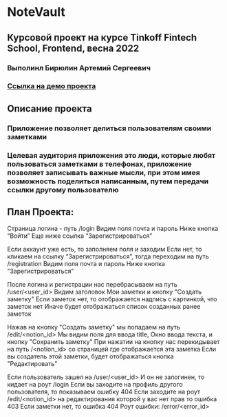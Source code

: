 # NoteVault
## Курсовой проект на курсе Tinkoff Fintech School, Frontend, весна 2022
### Выполинл Бирюлин Артемий Сергеевич
### [Ссылка на демо проекта](https://coursework-biriulin.vercel.app/)
## Описание проекта
### Приложение позволяет делиться пользователям своими заметками
### Целевая аудитория приложения это люди, которые любят пользоваться заметками в телефонах, приложение позволяет записывать важные мысли, при этом имея возможность поделиться написанным, путем передачи ссылки другому пользователю
## План Проекта:
Страница логина - путь /login
Видим поля почта и пароль
Ниже кнопка “Войти”
Еще ниже ссылка “Зарегистрироваться”

Если аккаунт уже есть, то заполняем поля и заходим
Если нет, то кликаем на ссылку “Зарегистрироваться”, тогда переходим на путь /registration
Видим поля почта и пароль
Ниже кнопка “Зарегистрироваться”

После логина и регистрации нас перебрасываем на путь /user/<user_id>
Видим заголовок Мои заметки и кнопку "Создать заметку"
Если  заметок нет, то отображается надпись с картинкой, что заметок нет
Иначе будет отображаться список созданных ранее заметок

Нажав на кнопку "Создать заметку" мы попадаем на путь /edit/<notion_id>
Мы видим поля для ввода title, Окно ввода текста, и кнопку "Сохранить заметку"
При нажатии на кнопку нас перекидывает на путь /<notion_id> со страницей где отображается эта заметка
Если вы создатель этой заметки, будет отображаться кнопка "Редактировать"

Если пользователь зашел на /user/<user_id>
И он не залогинен, то кидает на роут /login
Если вы заходите на профиль другого пользователя, то показываем ошибку 404
Если заходите на роут  /edit/<notion_id> на редактирования которой у вас нет прав то ошибка 403 
Если заметки нет, то ошибка 404
Роут ошибки: /error/<error_id>
